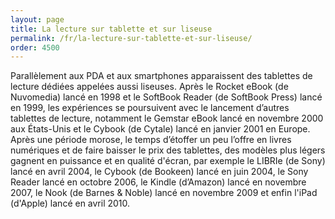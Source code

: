 ```yaml
---
layout: page
title: La lecture sur tablette et sur liseuse
permalink: /fr/la-lecture-sur-tablette-et-sur-liseuse/
order: 4500
---
```

<p>Parallèlement aux PDA et aux smartphones apparaissent des tablettes de lecture dédiées appelées aussi liseuses. Après le Rocket eBook (de Nuvomedia) lancé en 1998 et le SoftBook Reader (de SoftBook Press) lancé en 1999, les expériences se poursuivent avec le lancement d’autres tablettes de lecture, notamment le Gemstar eBook lancé en novembre 2000 aux États-Unis et le Cybook (de Cytale) lancé en janvier 2001 en Europe. Après une période morose, le temps d’étoffer un peu l’offre en livres numériques et de faire baisser le prix des tablettes, des modèles plus légers gagnent en puissance et en qualité d'écran, par exemple le LIBRIe (de Sony) lancé en avril 2004, le Cybook (de Bookeen) lancé en juin 2004, le Sony Reader lancé en octobre 2006, le Kindle (d’Amazon) lancé en novembre 2007, le Nook (de Barnes &amp; Noble) lancé en novembre 2009 et enfin l'iPad (d'Apple) lancé en avril 2010.</p>